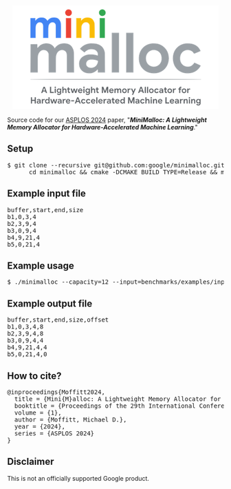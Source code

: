 <p align="center">
<img src="img/minimalloc.png">
</p>

Source code for our [ASPLOS 2024](https://www.asplos-conference.org/asplos2024/) paper, "***MiniMalloc: A Lightweight Memory Allocator for Hardware-Accelerated Machine Learning***."

## Setup

<pre>
$ git clone --recursive git@github.com:google/minimalloc.git && \
      cd minimalloc && cmake -DCMAKE_BUILD_TYPE=Release && make
</pre>

## Example input file

<pre>
buffer,start,end,size
b1,0,3,4
b2,3,9,4
b3,0,9,4
b4,9,21,4
b5,0,21,4
</pre>

## Example usage

<pre>
$ ./minimalloc --capacity=12 --input=benchmarks/examples/input.12.csv --output=output.csv
</pre>

## Example output file

<pre>
buffer,start,end,size,offset
b1,0,3,4,8
b2,3,9,4,8
b3,0,9,4,4
b4,9,21,4,4
b5,0,21,4,0
</pre>

## How to cite?

<pre>
@inproceedings{Moffitt2024,
  title = {Mini{M}alloc: A Lightweight Memory Allocator for Hardware-Accelerated Machine Learning},
  booktitle = {Proceedings of the 29th International Conference on Architectural Support for Programming Languages and Operating Systems},
  volume = {1},
  author = {Moffitt, Michael D.},
  year = {2024},
  series = {ASPLOS 2024}
}
</pre>

## Disclaimer

This is not an officially supported Google product.
